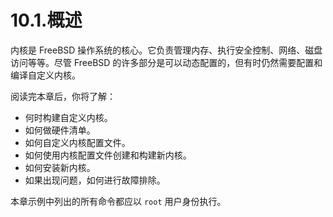 # 10.1.概述

内核是 FreeBSD 操作系统的核心。它负责管理内存、执行安全控制、网络、磁盘访问等等。尽管 FreeBSD 的许多部分是可以动态配置的，但有时仍然需要配置和编译自定义内核。

阅读完本章后，你将了解：

- 何时构建自定义内核。
- 如何做硬件清单。
- 如何自定义内核配置文件。
- 如何使用内核配置文件创建和构建新内核。
- 如何安装新内核。
- 如果出现问题，如何进行故障排除。

本章示例中列出的所有命令都应以 `root` 用户身份执行。
